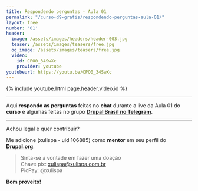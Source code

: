 ```yaml
---
title: Respondendo perguntas - Aula 01
permalink: "/curso-d9-gratis/respondendo-perguntas-aula-01/"
layout: free
number: '01'
header:
  image: /assets/images/headers/header-003.jpg
  teaser: /assets/images/teasers/free.jpg
  og_image: /assets/images/teasers/free.jpg
  video:
    id: CPO0_34SwXc
    provider: youtube
youtubeurl: https://youtu.be/CPO0_34SwXc
---
```


{% include youtube.html page.header.video.id %}

---

Aqui **respondo as perguntas** feitas no **chat** durante a live da Aula 01 do **curso** e algumas feitas no grupo **[Drupal Brasil no Telegram](http://t.me/drupalbrasil)**.

---

Achou legal e quer contribuir?

Me adicione (xulispa - uid 106885) como **mentor** em seu perfil do **[Drupal.org](https://www.drupal.org/)**.

> Sinta-se à vontade em fazer uma doação \
> Chave pix: xulispa@xulispa.com.br \
> PicPay: @xulispa

**Bom proveito!**

